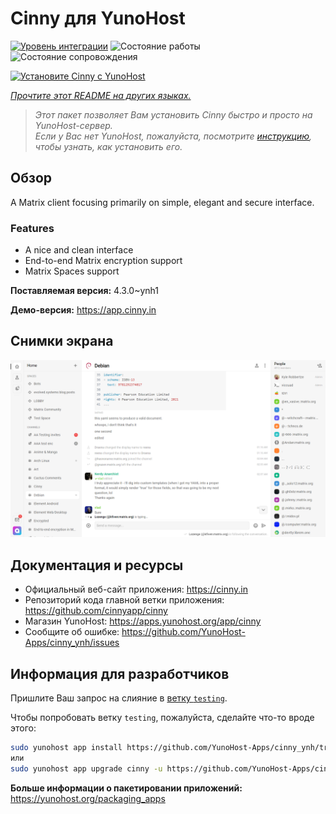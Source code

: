 <!--
Важно: этот README был автоматически сгенерирован <https://github.com/YunoHost/apps/tree/master/tools/readme_generator>
Он НЕ ДОЛЖЕН редактироваться вручную.
-->

# Cinny для YunoHost

[![Уровень интеграции](https://apps.yunohost.org/badge/integration/cinny)](https://ci-apps.yunohost.org/ci/apps/cinny/)
![Состояние работы](https://apps.yunohost.org/badge/state/cinny)
![Состояние сопровождения](https://apps.yunohost.org/badge/maintained/cinny)

[![Установите Cinny с YunoHost](https://install-app.yunohost.org/install-with-yunohost.svg)](https://install-app.yunohost.org/?app=cinny)

*[Прочтите этот README на других языках.](./ALL_README.md)*

> *Этот пакет позволяет Вам установить Cinny быстро и просто на YunoHost-сервер.*  
> *Если у Вас нет YunoHost, пожалуйста, посмотрите [инструкцию](https://yunohost.org/install), чтобы узнать, как установить его.*

## Обзор

A Matrix client focusing primarily on simple, elegant and secure interface.

### Features

- A nice and clean interface
- End-to-end Matrix encryption support
- Matrix Spaces support


**Поставляемая версия:** 4.3.0~ynh1

**Демо-версия:** <https://app.cinny.in>

## Снимки экрана

![Снимок экрана Cinny](./doc/screenshots/screenshot.png)

## Документация и ресурсы

- Официальный веб-сайт приложения: <https://cinny.in>
- Репозиторий кода главной ветки приложения: <https://github.com/cinnyapp/cinny>
- Магазин YunoHost: <https://apps.yunohost.org/app/cinny>
- Сообщите об ошибке: <https://github.com/YunoHost-Apps/cinny_ynh/issues>

## Информация для разработчиков

Пришлите Ваш запрос на слияние в [ветку `testing`](https://github.com/YunoHost-Apps/cinny_ynh/tree/testing).

Чтобы попробовать ветку `testing`, пожалуйста, сделайте что-то вроде этого:

```bash
sudo yunohost app install https://github.com/YunoHost-Apps/cinny_ynh/tree/testing --debug
или
sudo yunohost app upgrade cinny -u https://github.com/YunoHost-Apps/cinny_ynh/tree/testing --debug
```

**Больше информации о пакетировании приложений:** <https://yunohost.org/packaging_apps>
